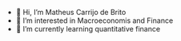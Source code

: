 - 👋 Hi, I’m Matheus Carrijo de Brito 
- 👀 I’m interested in Macroeconomis and Finance
- 🌱 I’m currently learning quantitative finance

<!---
brito-matheus/brito-matheus is a ✨ special ✨ repository because its `README.md` (this file) appears on your GitHub profile.
You can click the Preview link to take a look at your changes.
--->
